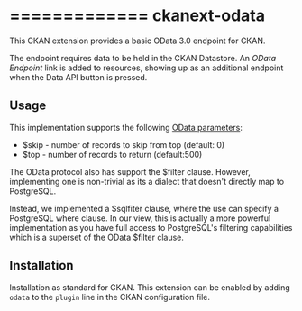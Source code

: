 =============
ckanext-odata
=============

This CKAN extension provides a basic OData 3.0 endpoint for CKAN.

The endpoint requires data to be held in the CKAN Datastore.
An _OData Endpoint_ link is added to resources, showing up as an additional endpoint when the Data API button is pressed.

Usage
-----
This implementation supports the following [OData parameters](http://www.odata.org/documentation/odata-version-3-0/odata-version-3-0-core-protocol/):
* $skip - number of records to skip from top (default: 0)
* $top - number of records to return (default:500)

The OData protocol also has support the $filter clause.  However, implementing one is non-trivial as its a dialect that doesn't directly map to PostgreSQL.

Instead, we implemented a $sqlfiter clause, where the use can specify a PostgreSQL where clause.  In our view, this is actually a more powerful implementation as you have full access to PostgreSQL's filtering capabilities which is a superset of the OData $filter clause.


Installation
------------

Installation as standard for CKAN.
This extension can be enabled by adding `odata` to the `plugin` line
in the CKAN configuration file.
